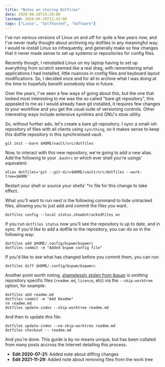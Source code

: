 ```yaml
---
title: "Notes on storing Dotfiles"
date: 2020-06-28T15:29:00
lastmod: 2020-06-29T11:43:00
tags: ["Linux", "Selfhosted", "Software"]
---
```


I've run various versions of Linux on and off for quite a few years now, and I've never really thought about archiving my dotfiles in any meaningful way. I would re-install Linux so infrequently, and generally make so few changes that it never made sense to set up systems or repositories for config files.

Recently though, I reinstalled Linux on my laptop having to set up everything from scratch seemed like a real drag, with remembering what applications I had installed, little nuances in config files and keyboard layout modifications. So, I decided once and for all to archive what I was doing at the time to hopefully benefit somebody else in future.

Over the years, I've seen a few ways of going about this, but the one that looked most interesting to me was the so called "bare git repository", this appealed to me as I would already have git installed, it requires few changes to your workflow and you get the usual suite of versioning controls. Other interesting ways include extensive symlinks and GNU's stow utility.

So, without further ado, let's create a bare git repository. I sync a small-ish repository of files with all clients using `syncthing`, so it makes sense to keep this dotfile repository in this synchronised vault.

```
git init --bare $HOME/vault/src/dotfiles
```

Now, to interact with this new repository, we're going to add a new alias. Add the following to your `.bashrc` or which ever shell you're usings' equivalent:
```
alias dotfiles='git --git-dir=$HOME/vault/src/dotfiles --work-tree=$HOME'
```

Restart your shell or source your shells' \*rc file for this change to take effect.

What you'll want to run next is the following command to hide untracked files, allowing you to just add and commit the files you want.
```
dotfiles config --local status.showUntrackedFiles no
```

If you run `dotfiles status` now you'll see the repository is up to date, and in sync. If you'd like to add a dotfile to the repository, you can do so in the following way:
```
dotfiles add $HOME/.config/bspwm/bspwmrc
dotfiles commit -m "Added bspwm config file"
```

If you'd like to see what has changed before you commit them, you can run:
```
dotfiles diff $HOME/.config/bspwm/bspwmrc
```

Another point worth noting, [shamelessly stolen from jbauer](https://www.paritybit.ca/blog/how-i-manage-my-dotfiles) is omitting repository specific files (`readme.md`, `licence`, etc) via the `--skip-worktree` option, for example:
```
dotfiles add readme.md
dotfiles commit -m "Add Readme"
rm readme.md
dotfiles update-index --skip-worktree readme.md
```

And then to update this file:
```
dotfiles update-index --no-skip-worktree readme.md
dotfiles checkout -- readme.md
```

And you're done. This guide is by no means unique, but has been collated from many posts accross the Internet detailing this process.

* **Edit 2020-07-21:** Added note about diffing changes
* **Edit 2021-11-29:** Added note about removing files from the work tree